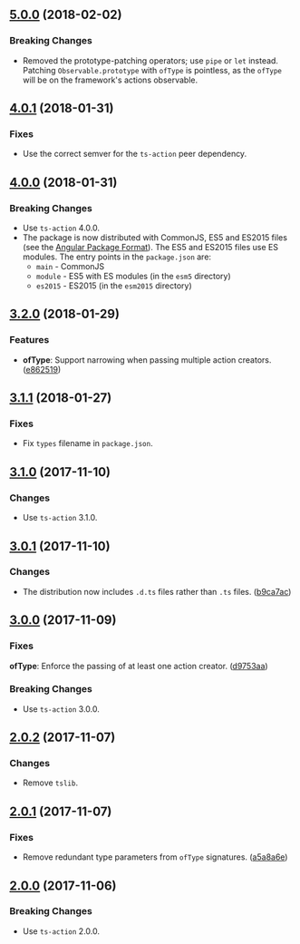 <a name="5.0.0"></a>
## [5.0.0](https://github.com/cartant/ts-action-operators/compare/v4.0.0...v5.0.0) (2018-02-02)

### Breaking Changes

* Removed the prototype-patching operators; use `pipe` or `let` instead. Patching `Observable.prototype` with `ofType` is pointless, as the `ofType` will be on the framework's actions observable.

<a name="4.0.1"></a>
## [4.0.1](https://github.com/cartant/ts-action-operators/compare/v4.0.0...v4.0.1) (2018-01-31)

### Fixes

* Use the correct semver for the `ts-action` peer dependency.

<a name="4.0.0"></a>
## [4.0.0](https://github.com/cartant/ts-action-operators/compare/v3.2.0...v4.0.0) (2018-01-31)

### Breaking Changes

* Use `ts-action` 4.0.0.
* The package is now distributed with CommonJS, ES5 and ES2015 files (see the [Angular Package Format](https://docs.google.com/document/d/1CZC2rcpxffTDfRDs6p1cfbmKNLA6x5O-NtkJglDaBVs/edit#heading=h.k0mh3o8u5hx)). The ES5 and ES2015 files use ES modules. The entry points in the `package.json` are:
    * `main` - CommonJS
    * `module` - ES5 with ES modules (in the `esm5` directory)
    * `es2015` - ES2015 (in the `esm2015` directory)

<a name="3.2.0"></a>
## [3.2.0](https://github.com/cartant/ts-action-operators/compare/v3.1.1...v3.2.0) (2018-01-29)

### Features

* **ofType**: Support narrowing when passing multiple action creators. ([e862519](https://github.com/cartant/ts-action/commit/e862519))

<a name="3.1.1"></a>
## [3.1.1](https://github.com/cartant/ts-action-operators/compare/v3.1.0...v3.1.1) (2018-01-27)

### Fixes

* Fix `types` filename in `package.json`.

<a name="3.1.0"></a>
## [3.1.0](https://github.com/cartant/ts-action-operators/compare/v3.0.1...v3.1.0) (2017-11-10)

### Changes

* Use `ts-action` 3.1.0.

<a name="3.0.1"></a>
## [3.0.1](https://github.com/cartant/ts-action-operators/compare/v3.0.0...v3.0.1) (2017-11-10)

### Changes

* The distribution now includes `.d.ts` files rather than `.ts` files. ([b9ca7ac](https://github.com/cartant/ts-action-operators/commit/b9ca7ac))

<a name="3.0.0"></a>
## [3.0.0](https://github.com/cartant/ts-action-operators/compare/v2.0.2...v3.0.0) (2017-11-09)

### Fixes

**ofType**: Enforce the passing of at least one action creator. ([d9753aa](https://github.com/cartant/ts-action-operators/commit/d9753aa))

### Breaking Changes

* Use `ts-action` 3.0.0.

<a name="2.0.2"></a>
## [2.0.2](https://github.com/cartant/ts-action-operators/compare/v2.0.1...v2.0.2) (2017-11-07)

### Changes

* Remove `tslib`.

<a name="2.0.1"></a>
## [2.0.1](https://github.com/cartant/ts-action-operators/compare/v2.0.0...v2.0.1) (2017-11-07)

### Fixes

* Remove redundant type parameters from `ofType` signatures. ([a5a8a6e](https://github.com/cartant/ts-action-operators/commit/a5a8a6e))

<a name="2.0.0"></a>
## [2.0.0](https://github.com/cartant/ts-action-operators/compare/v1.0.3...v2.0.0) (2017-11-06)

### Breaking Changes

* Use `ts-action` 2.0.0.